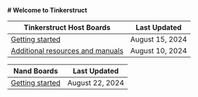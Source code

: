 **# Welcome to Tinkerstruct**

| Tinkerstruct Host Boards                          | Last Updated      |
|---------------------------------------------------|-------------------|
| [Getting started](ts-host-getting-started)        | August 15, 2024   |
| [Additional resources and manuals](install-links) | August 10, 2024   |


| Nand Boards                                       | Last Updated    |
|---------------------------------------------------|-----------------|
| [Getting started](nand-getting-started)           | August 22, 2024 |
